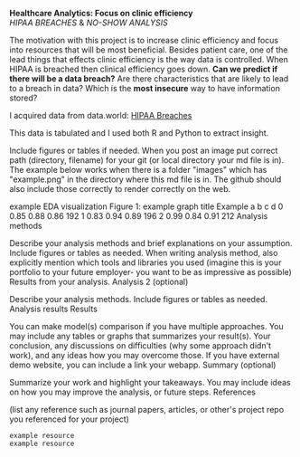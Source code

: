 **Healthcare Analytics: Focus on clinic efficiency**       
    *HIPAA BREACHES* &
    *NO-SHOW ANALYSIS*


The motivation with this project is to increase clinic efficiency and focus into resources that will be most beneficial. 
Besides patient care, one of the lead things that effects clinic efficiency is the way data is controlled. When HIPAA is breached then clinical efficiency goes down. **Can we predict if there will be a data breach?** Are there characteristics that are likely to lead to a breach in data? Which is the **most insecure** way to have information stored?

I acquired data from data.world:
    [HIPAA Breaches](https://data.world/health/health-data-breaches)
     
   
This data is tabulated and I used both R and Python to extract insight.



Include figures or tables if needed. When you post an image put correct path (directory, filename) for your git (or local directory your md file is in). The example below works when there is a folder "images" which has "example.png" in the directory where this md file is in. The github should also include those correctly to render correctly on the web.

example EDA visualization
Figure 1: example graph title
Example 	a 	b 	c 	d
0 	0.85 	0.88 	0.86 	192
1 	0.83 	0.94 	0.89 	196
2 	0.99 	0.84 	0.91 	212
Analysis methods

Describe your analysis methods and brief explanations on your assumption. Include figures or tables as needed.
When writing analysis method, also explicitly mention which tools and libraries you used (imagine this is your portfolio to your future employer- you want to be as impressive as possible) Results from your analysis.
Analysis 2 (optional)

Describe your analysis methods. Include figures or tables as needed.
Analysis results
Results

You can make model(s) comparison if you have multiple approaches. You may include any tables or graphs that summarizes your result(s). Your conclusion, any discussions on difficulties (why some approach didn't work), and any ideas how you may overcome those. If you have external demo website, you can include a link your webapp.
Summary (optional)

Summarize your work and highlight your takeaways. You may include ideas on how you may improve the analysis, or future steps.
References

(list any reference such as journal papers, articles, or other's project repo you referenced for your project)

    example resource
    example resource

